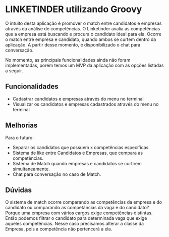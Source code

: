 
# LINKETINDER utilizando Groovy

O intuito desta aplicação é promover o match entre candidatos e empresas através da análise de competências. O Linketinder avalia as competências que a empresa está buscando e procura o candidato ideal para ela. Ocorre o match entre empresa e candidato, quando ambos se curtem dentro da aplicação. A partir desse momento, é disponibilizado o chat para conversação.

No momento, as principais funcionalidades ainda não foram implementadas, porém temos um MVP da aplicação com as opções listadas a seguir.


## Funcionalidades

- Cadastrar candidatos e empresas através do menu no terminal 
- Visualizar os candidatos e empresas cadastrados através do menu no terminal



## Melhorias

Para o futuro:

- Separar os candidatos que possuem x competências específicas.
- Sistema de like entre Candidatos e Empresas, que compara as competências.
- Sistema de Match quando empresas e candidatos se curtirem simultaneamente. 
- Chat para conversação no caso de Match.

## Dúvidas

O sistema de match ocorre comparando as competências da empresa e do candidato ou comparando as competâncias da vaga e do candidato?
Porque uma empresa com vários cargos exige competências distintas. Então podemos filtrar o candidato para determinada vaga que exige aqueles competências.
Nesse caso precisamos alterar a classe da Empresa, pois a competência não pertencerá a ela.


